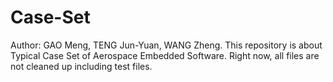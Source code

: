 # Case-Set
Author: GAO Meng, TENG Jun-Yuan, WANG Zheng.
This repository is about Typical Case Set of Aerospace Embedded Software.
Right now, all files are not cleaned up including test files.
